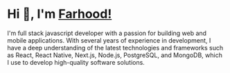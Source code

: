 # Hi 👋, I'm [Farhood!](https://www.linkedin.com/in/farhoodshapouran/)

I'm full stack javascript developer with a passion for building web and mobile applications. With several years of experience in development, I have a deep understanding of the latest technologies and frameworks such as React, React Native, Next.js, Node.js, PostgreSQL, and MongoDB, which I use to develop high-quality software solutions.
